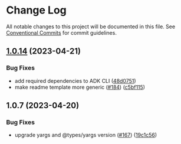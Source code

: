 # Change Log

All notable changes to this project will be documented in this file.
See [Conventional Commits](https://conventionalcommits.org) for commit guidelines.

## [1.0.14](https://github.com/aws/actions-dev-kit/compare/v1.0.7...v1.0.14) (2023-04-21)


### Bug Fixes

* add required dependencies to ADK CLI ([48d0751](https://github.com/aws/actions-dev-kit/commit/48d0751734e2775d9ce9b56e2df3e03c5fe3a685))
* make readme template more generic ([#184](https://github.com/aws/actions-dev-kit/issues/184)) ([c5bf115](https://github.com/aws/actions-dev-kit/commit/c5bf11572f63be73143e7b768b3e3a516b25f0a6))


## 1.0.7 (2023-04-20)


### Bug Fixes

* upgrade yargs and @types/yargs version ([#167](https://github.com/aws/actions-dev-kit/issues/167)) ([19c1c56](https://github.com/aws/actions-dev-kit/commit/19c1c564b0b3a3ea6556cff62182cf2750d84b93))
